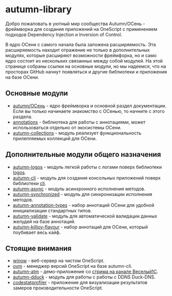 # autumn-library

Добро пожаловать в уютный мир сообщества Autumn/ОСень - фреймворка для создания приложений на OneScript с применением подходов Dependency Injection и Inversion of Control.

В ядро ОСени с самого начала была заложена расширяемость. Эта расширяемость находит отражение не только в дополнительных модулях, которые расширяют возможности фреймфорка, но и само ядро состоит из нескольких связанных между собой модулей. На этой странице собраны ссылки на основные модули, но мы надеемся, что на просторах GitHub начнут появляться и другие библиотеки и приложения на базе ОСени.

## Основные модули

* [autumn/ОСень](https://autumn-library.github.io/autumn) - ядро фреймворка и основной раздел документации. Если вы только начинаете знакомство с ОСенью, то начните с этого раздела.
* [annotations](https://autumn-library.github.io/annotations) - библиотека для работы с аннотациями, может использоваться отдельно от экосистемы ОСени.
* [autumn-collections](https://autumn-library.github.io/autumn-collections) - модуль реализует функциональность прилепляемых коллекций для ОСени.

## Дополнительные модули общего назначения

* [autumn-logos](https://autumn-library.github.io/autumn-logos) - модуль легкой работы с логами поверх библиотеки [logos](https://github.com/oscript-library/logos).
* [autumn-cli](https://autumn-library.github.io/autumn-cli) - модуль для создания консольных приложений поверх библиотеки [cli](https://github.com/khorevaa/clu).
* [autumn-async](https://autumn-library.github.io/autumn-async) - модуль асинхронного исполнения методов.
* [autumn-synchronized](https://autumn-library.github.io/autumn-synchronized) - модуль для синхронизации исполнения методов.
* [autumn-annotation-types](https://autumn-library.github.io/autumn-annotation-types) - набор аннотаций ОСени для удобной инициализации стандартных типов.
* [autumn-validate](https://autumn-library.github.io/autumn-validate) - модуль для автоматической валидации данных желудей на базе аннотаций.
* [autumn-killjoy-flavour](https://autumn-library.github.io/autumn-killjoy-flavour) - набор аннотаций для ОСени, который поубивает весь кайф.

## Стоящие внимания

* [winow](https://autumn-library.github.io/winow) - веб-сервер на чистом OneScript.
* [ovm](https://github.com/oscript-library/ovm) - менеджер версий OneScript на базе autumn-cli.
* [autumn-atm](https://github.com/autumn-library/autumn-atm) - демо-приложение со [стрима на канале Веселый1С](https://www.youtube.com/watch?v=eIhWSJnRXlU).
* [autumn-dduck](https://autumn-library.github.io/autumn-dduck) - модуль для работы с работы с DDNS Duck-DNS.
* [codestatprofiler](https://github.com/autumn-library/codestatprofiler) - приложение для визуализации результатов замеров производительности OneScript.
